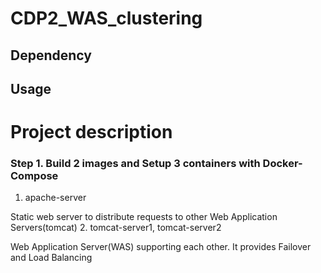 # CDP2_WAS_clustering


## Dependency

## Usage



# Project description

### Step 1. Build 2 images and Setup 3 containers with Docker-Compose
1. apache-server

  Static web server to distribute requests to other Web Application Servers(tomcat)
2. tomcat-server1, tomcat-server2

  Web Application Server(WAS) supporting each other. It provides Failover and Load  Balancing
